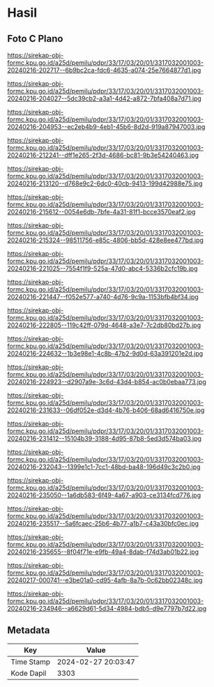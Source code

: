 # Hasil

## Foto C Plano

https://sirekap-obj-formc.kpu.go.id/a25d/pemilu/pdpr/33/17/03/20/01/3317032001003-20240216-202717--6b9bc2ca-fdc6-4635-a074-25e7664877d1.jpg

https://sirekap-obj-formc.kpu.go.id/a25d/pemilu/pdpr/33/17/03/20/01/3317032001003-20240216-204027--5dc39cb2-a3a1-4d42-a872-7bfa408a7d71.jpg

https://sirekap-obj-formc.kpu.go.id/a25d/pemilu/pdpr/33/17/03/20/01/3317032001003-20240216-204953--ec2eb4b9-4eb1-45b6-8d2d-919a87947003.jpg

https://sirekap-obj-formc.kpu.go.id/a25d/pemilu/pdpr/33/17/03/20/01/3317032001003-20240216-212241--dff1e265-2f3d-4686-bc81-9b3e54240463.jpg

https://sirekap-obj-formc.kpu.go.id/a25d/pemilu/pdpr/33/17/03/20/01/3317032001003-20240216-213120--d768e9c2-6dc0-40cb-9413-199d42988e75.jpg

https://sirekap-obj-formc.kpu.go.id/a25d/pemilu/pdpr/33/17/03/20/01/3317032001003-20240216-215612--0054e6db-7bfe-4a31-81f1-bcce3570eaf2.jpg

https://sirekap-obj-formc.kpu.go.id/a25d/pemilu/pdpr/33/17/03/20/01/3317032001003-20240216-215324--98511756-e85c-4806-bb5d-428e8ee477bd.jpg

https://sirekap-obj-formc.kpu.go.id/a25d/pemilu/pdpr/33/17/03/20/01/3317032001003-20240216-221025--7554f1f9-525a-47d0-abc4-5336b2cfc19b.jpg

https://sirekap-obj-formc.kpu.go.id/a25d/pemilu/pdpr/33/17/03/20/01/3317032001003-20240216-221447--f052e577-a740-4d76-9c9a-1153bfb4bf34.jpg

https://sirekap-obj-formc.kpu.go.id/a25d/pemilu/pdpr/33/17/03/20/01/3317032001003-20240216-222805--119c42ff-079d-4648-a3e7-7c2db80bd27b.jpg

https://sirekap-obj-formc.kpu.go.id/a25d/pemilu/pdpr/33/17/03/20/01/3317032001003-20240216-224632--1b3e98e1-4c8b-47b2-9d0d-63a391201e2d.jpg

https://sirekap-obj-formc.kpu.go.id/a25d/pemilu/pdpr/33/17/03/20/01/3317032001003-20240216-224923--d2907a9e-3c6d-43d4-b854-ac0b0ebaa773.jpg

https://sirekap-obj-formc.kpu.go.id/a25d/pemilu/pdpr/33/17/03/20/01/3317032001003-20240216-231633--06df052e-d3d4-4b76-b406-68ad6416750e.jpg

https://sirekap-obj-formc.kpu.go.id/a25d/pemilu/pdpr/33/17/03/20/01/3317032001003-20240216-231412--15104b39-3188-4d95-87b8-5ed3d574ba03.jpg

https://sirekap-obj-formc.kpu.go.id/a25d/pemilu/pdpr/33/17/03/20/01/3317032001003-20240216-232043--1399e1c1-7cc1-48bd-ba48-196d49c3c2b0.jpg

https://sirekap-obj-formc.kpu.go.id/a25d/pemilu/pdpr/33/17/03/20/01/3317032001003-20240216-235050--1a6db583-6f49-4a67-a903-ce3134fcd776.jpg

https://sirekap-obj-formc.kpu.go.id/a25d/pemilu/pdpr/33/17/03/20/01/3317032001003-20240216-235517--5a6fcaec-25b6-4b77-a1b7-c43a30bfc0ec.jpg

https://sirekap-obj-formc.kpu.go.id/a25d/pemilu/pdpr/33/17/03/20/01/3317032001003-20240216-235655--8f04f71e-e9fb-49a4-8dab-f74d3ab01b22.jpg

https://sirekap-obj-formc.kpu.go.id/a25d/pemilu/pdpr/33/17/03/20/01/3317032001003-20240217-000741--e3be01a0-cd95-4afb-8a7b-0c62bb02348c.jpg

https://sirekap-obj-formc.kpu.go.id/a25d/pemilu/pdpr/33/17/03/20/01/3317032001003-20240216-234946--a6629d61-5d34-4984-bdb5-d9e7797b7d22.jpg


## Metadata

| Key        | Value               |
| ---------- | ------------------- |
| Time Stamp | 2024-02-27 20:03:47 |
| Kode Dapil | 3303                |



